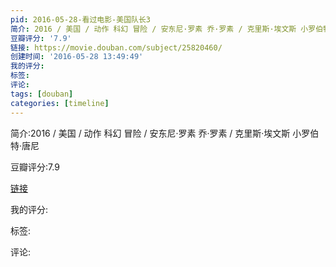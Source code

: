 ```yaml
---
pid: 2016-05-28-看过电影-美国队长3
简介: 2016 / 美国 / 动作 科幻 冒险 / 安东尼·罗素 乔·罗素 / 克里斯·埃文斯 小罗伯特·唐尼
豆瓣评分: '7.9'
链接: https://movie.douban.com/subject/25820460/
创建时间: '2016-05-28 13:49:49'
我的评分:
标签:
评论:
tags: [douban]
categories: [timeline]
---
```

简介:2016 / 美国 / 动作 科幻 冒险 / 安东尼·罗素 乔·罗素 / 克里斯·埃文斯 小罗伯特·唐尼

豆瓣评分:7.9

[链接](https://movie.douban.com/subject/25820460/)

我的评分:

标签:

评论:


